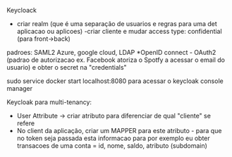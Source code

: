 Keycloack
- criar realm (que é uma separação de usuarios e regras para uma det aplicacao ou aplicoes)
-criar cliente e mudar access type: confidential (para front->back)

padroes:
SAML2
Azure, google cloud, LDAP
*OpenID connect - OAuth2 (padrao de autorizacao ex. Facebook atoriza o Spotfy a acessar o email do usuario) e obter o secret na "credentials"


sudo service docker start
localhost:8080 para acessar o keycloak console manager

Keycloak para multi-tenancy:
- User Attribute -> criar atributo para diferenciar de qual "cliente" se refere
- No client da aplicação, criar um MAPPER para este atributo - para que no token seja passada esta informacao para por exemplo eu obter transacoes de uma conta = id, nome, saldo, atributo (subdomain)
